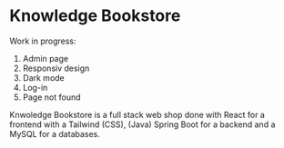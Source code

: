 # Knowledge Bookstore

Work in progress:

1. Admin page
2. Responsiv design
3. Dark mode
4. Log-in
5. Page not found

Knwoledge Bookstore is a full stack web shop done with React for a frontend with a Tailwind (CSS), (Java) Spring Boot for a backend and a MySQL for a databases.
